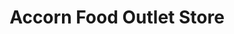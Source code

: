 ---
title: "Accorn Food Outlet Store"
url: /killinick/accorn-food-outlet-store/
shop: Großhandel
---